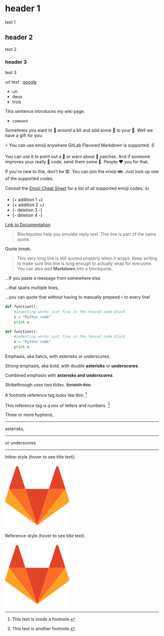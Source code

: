 # header 1

test 1

## header 2

test 2

### header 3

test 3

url test : [google](www.google.ca)

- un
- deux
- trois

This sentence introduces my wiki page.

- `command`

Sometimes you want to :monkey: around a bit and add some :star2: to your :speech_balloon:. Well we have a gift for you:

:zap: You can use emoji anywhere GitLab Flavored Markdown is supported. :v:

You can use it to point out a :bug: or warn about :speak_no_evil: patches. And if someone improves your really :snail: code, send them some :birthday:. People :heart: you for that.

If you're new to this, don't be :fearful:. You can join the emoji :family:. Just look up one of the supported codes.

Consult the [Emoji Cheat Sheet](https://www.emojicopy.com) for a list of all supported emoji codes. :thumbsup:

- (+ addition 1 +)
- {+ addition 2 +}
- {- deletion 3 -}
- {- deletion 4 -}

[Link to Documentation](documentation.md)

> Blockquotes help you emulate reply text.
> This line is part of the same quote.

Quote break.

> This very long line is still quoted properly when it wraps. Keep writing to make sure this line is long enough to actually wrap for everyone. You can also *add* **Markdown** into a blockquote.

>>>
...If you paste a message from somewhere else

...that spans multiple lines,

...you can quote that without having to manually prepend `>` to every line!
>>>

```python
def function():
    #indenting works just fine in the fenced code block
    s = "Python code"
    print s
```

~~~python
def function():
    #indenting works just fine in the fenced code block
    s = "Python code"
    print s
~~~


Emphasis, aka italics, with *asterisks* or _underscores_.

Strong emphasis, aka bold, with double **asterisks** or __underscores__.

Combined emphasis with **asterisks and _underscores_**.

Strikethrough uses two tildes. ~~Scratch this.~~
    
    
    
A footnote reference tag looks like this: [^1]

This reference tag is a mix of letters and numbers. [^footnote-42]

[^1]: This text is inside a footnote.

[^footnote-42]: This text is another footnote.


Three or more hyphens,

---

asterisks,

***

or underscores

___


Inline-style (hover to see title text):

![alt text](img/markdown_logo.png "Title Text")

Reference-style (hover to see title text):

![alt text1][logo]

[logo]: img/markdown_logo.png "Title Text"
